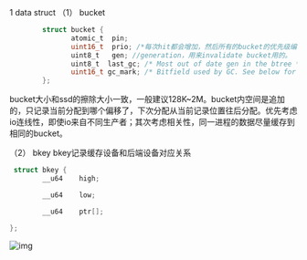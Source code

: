 1 data struct
 （1） bucket

```c
		struct bucket {
		       atomic_t  pin;
			   uint16_t  prio; /*每次hit都会增加，然后所有的bucket的优先级编号都会周期性地减少，不常用的会被回收，这个优先级编号主要是用来实现lru替换的*/
		       uint8_t   gen; //generation，用来invalidate bucket用的。
		       uint8_t  last_gc; /* Most out of date gen in the btree */
		       uint16_t gc_mark; /* Bitfield used by GC. See below for field */
		};
```

​	bucket大小和ssd的擦除大小一致，一般建议128K~2M。bucket内空间是追加的，只记录当前分配到哪个偏移了，下次分配
​	从当前记录位置往后分配。优先考虑io连线性，即使io来自不同生产者；其次考虑相关性，同一进程的数据尽量缓存到相同的bucket。

  （2） bkey
	  bkey记录缓存设备和后端设备对应关系

```c
 struct bkey {	  
		__u64    high;

	    __u64    low;

	    __u64    ptr[];

};
```
![img](http://www.sysnote.org/2014/06/20/bcache-analysis/bkey.png)

